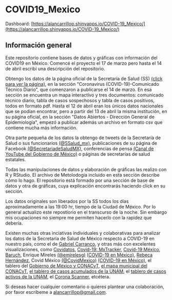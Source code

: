 # COVID19_Mexico

Dashboard: [https://alancarrillop.shinyapps.io/COVID-19_Mexico/](https://alancarrillop.shinyapps.io/COVID-19_Mexico/)

## Información general
Este repositorio contiene bases de datos y gráficas con información del COVID19 en México. Comencé el proyecto el 17 de marzo pero hasta el 14 de abril escribí una descripción del repositorio.

Obtengo los datos de la página oficial de la Secretaría de Salud (SS) [(click para ver la página)](https://www.gob.mx/salud/es/archivo/documentos), en la sección "Coronavirus (COVID-19)-Comunicado Técnico Diario", que comenzaron a publicarse el 14 de marzo. En esa sección se encuentra un mapa interactivo y tres documentos: comunicado técnico diario, tabla de casos sospechosos y tabla de casos positivos, todos en formato pdf. Hasta el 12 de abril eran los únicos datos nacionales que se podían encontrar, pero a partir del 13 de abril la misma institución, en su página oficial, en la sección "Datos Abiertos - Dirección General de Epidemiología", empezó a publicar además un archivo en formato csv que contiene mucha más información.

Otra parte pequeña de los datos la obtengo de tweets de la Secretaría de Salud o sus funcionarios [(@SSalud_mx)](https://twitter.com/SSalud_mx), publicaciones de su página de Facebook [(@SecretariadeSaludMX)](https://www.facebook.com/SecretariadeSaludMX/), conferencias de pensa [(Canal de YouTube del Gobierno de México)](https://www.youtube.com/playlist?list=PL-wEE8VmWaJ1XfDoFFkVfxuwVRgBMIiNO) o páginas de secretarías de salud estatales.

Todas las manipulaciones de datos y elaboración de gráficas las realizo con R y RStudio. El archivo de Metolodogia incluido en esta sección describe cómo lo hago. El repositorio está formado por una sección de base de datos y otra de gráficas, cuya explicación encontrarás haciendo click en su sección.

Los datos originales son liberados por la SS todos los días aproximadamente a las 19:00 hr, tiempo de la Ciudad de México. Por lo general actualizo este repostiorio en el transcurso de la noche. Sin embargo mis ocupaciones no siempre me permiten hacerlo con la rapidez que debería.

Existen muchas otras inciativas individuales y colaborativas para analizar los datos de la Secretaría de Salud de México respecto a COVID-19 en nuestro país, como el de [Gabriel Carranco](https://github.com/carranco-sga), y otras más con excelentes visualizaciones, como [Covidatos](https://covidatos.mx/), [Covid-19: MxTracker](https://joelricci.shinyapps.io/covid_mx_jrl/), [Covid-19 México](https://mexicovid19.github.io/Mexico/), [Baruch](https://commuter.carto.com/builder/b9062a27-5a6b-4dcd-81fa-e7645d3cd504/embed?state=%7B%22map%22%3A%7B%22ne%22%3A%5B13.859413869074032%2C-119.72900390625001%5D%2C%22sw%22%3A%5B33.22949814144951%2C-79.12353515625001%5D%2C%22center%22%3A%5B23.905926927314724%2C-99.42626953125001%5D%2C%22zoom%22%3A6%7D%7D), Enrique Mireles [(@emirelesg)](https://twitter.com/emirelesg) [(COVID-19 en México)](https://covid19.newtondreams.com/#/), [Rebeca Hernández](http://sigsapmex.maps.arcgis.com/apps/opsdashboard/index.html#/03f5332750b746e8a42e08b435fb5c7d), Covid México [(@CovidMexico)](https://twitter.com/CovidMexico) [(COVID-19 en México)](https://datastudio.google.com/reporting/3d9e2855-c421-4fdb-8550-5c675adae248/page/m3XIB?s=oVcMWzHYH-k), el tablero del [Gobierno de México y CONACyT](https://datos.covid-19.conacyt.mx/), [el mapa municipal del CONACyT](https://coronavirus.gob.mx/fHDMap/mun.php), [el tablero de casos acumulados de la UNAM](https://www.arcgis.com/apps/opsdashboard/index.html#/55176cfbbf47463fbc778c5b5e77fea9), el [tablero de casos activos de la UNAM](https://www.arcgis.com/apps/opsdashboard/index.html#/f0f10e692a814fd8aa8afc7f8575f5d2), el [Corona Scanner](https://corona-scanner.com/country/italy), etcétera.

Si deseas hacer cualquier comentario o quieres plantear una colaboración, por favor escríbeme a alancarrillop@gmail.com.
